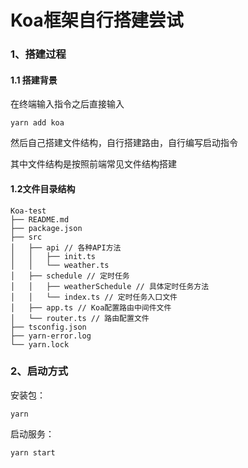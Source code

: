 # Koa框架自行搭建尝试

### 1、搭建过程

#### 1.1 搭建背景

在终端输入指令之后直接输入

```
yarn add koa
```

然后自己搭建文件结构，自行搭建路由，自行编写启动指令

其中文件结构是按照前端常见文件结构搭建

#### 1.2文件目录结构

```
Koa-test
├── README.md
├── package.json
├── src
│   ├── api // 各种API方法
│   │   ├── init.ts
│   │   └── weather.ts
│   ├── schedule // 定时任务
│   │   ├── weatherSchedule // 具体定时任务方法
│   │   └── index.ts // 定时任务入口文件
│   ├── app.ts // Koa配置路由中间件文件
│   └── router.ts // 路由配置文件
├── tsconfig.json
├── yarn-error.log
└── yarn.lock
```

### 2、启动方式

安装包：

```
yarn
```

启动服务：

```
yarn start
```
